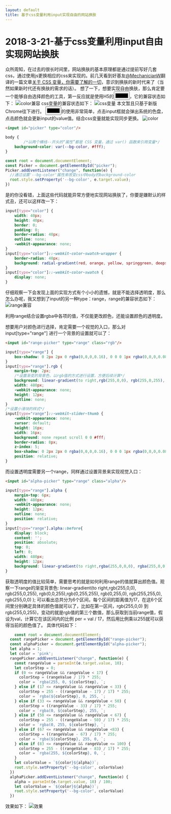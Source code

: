 ```yaml
---
layout: default
title: 基于css变量利用input实现自由的网站换肤
---
```



2018-3-21-基于css变量利用input自由实现网站换肤
===================
众所周知，在过去的很长时间里，网站换肤的基本原理都是通过提前写好几套css，通过使用js更换相应的css来实现的。前几天看到好基友[@MechanicianW](https://github.com/MechanicianW)翻译的一篇文章[关于 CSS 变量，你需要了解的一切](https://github.com/MechanicianW/gold-miner/blob/2c8ccaaf227a84122eb3e30664af857044a394e7/TODO/everything-you-need-to-know-about-css-variables.md)，意识到换肤的新时代来了（当然如果新时代还有换肤的需求的话）。
想了一下，想要实现自由换肤，那么肯定要一个能够自由选择颜色的工具，第一反应就是使用H5的<input type="color">，它的兼容状态如下：
![color兼容](https://raw.githubusercontent.com/wznonstop/wznonstop.github.io/master/images/typecolor.png)
css变量的兼容状态如下：
![css变量](https://raw.githubusercontent.com/wznonstop/wznonstop.github.io/master/images/cssvar.png)
本文暂且只基于新版Chrome往下进行。
<input type="color">的使用非常简单，点击input框就会弹出系统的色盘，点击颜色就会更新input的value值。结合css变量就能实现同步更换。
![color](https://raw.githubusercontent.com/wznonstop/wznonstop.github.io/master/images/syscolor.png)
```html
<input id="picker" type="color"/>

```
```css
body {
		/*以两个横线--开头的“属性”都是 CSS 变量，通过 var() 函数来引用变量*/
    background-color: var(--bg-color, #fff);
}

```
```javascript
const root = document.documentElement;
const Picker = document.getElementById("picker");
Picker.addEventListener("change", function(e) {
  //通过设置'--bg-color'属性来改变css中body的background-color
  root.style.setProperty('--bg-color', e.target.value);
})

```
是的你没看错，上面这些代码就能异常方便地实现网站换肤了，你要是嫌默认的样式丑，还可以这样改一下：

```css
input[type="color"] {
    width: 40px;
    height: 40px;
    border: 0;
    padding: 0;
    border-radius: 40px;
    outline: none;
    -webkit-appearance: none;
}
input[type="color"]::-webkit-color-swatch-wrapper {
    border-radius: 40px;
    background: radial-gradient(red, orange, yellow, springgreen, deepskyblue, skyblue);
}
input[type="color"]::-webkit-color-swatch {
    display: none;
}

```

仔细观察一下会发现上面的实现方式有个小小的遗憾，就是不能选择透明度，那么怎么办呢，我又想到了input的另一种type：range，range的兼容状态如下：
![range兼容](https://raw.githubusercontent.com/wznonstop/wznonstop.github.io/master/images/range.png)

利用range结合设置rgba中各项的值，不仅能更改颜色，还能设置颜色的透明度。

想要用户对颜色进行选择，肯定需要一个视觉的入口，那么对 input[type="range"] 进行一个背景的设置就可以了：
```html
<input id="range-picker" type="range" class="rgb"/>

```
```css
input[type="range"] {
    box-shadow: 0 2px 2px 0 rgba(0,0,0,0.16), 0 0 0 1px rgba(0,0,0,0.08);
}
input[type="range"].rgb {
    margin-top: 2px;
    /*设置渐变的背景色，以rgb值的方式进行设置，方便后续计算*/
    background: linear-gradient(to right,rgb(255,0,0), rgb(255,0,255), rgb(0,0,255),rgb(0,255,255), rgb(0,255,0), rgb(255,255,0), rgb(255,0,0) );
    width: 480px;
    -webkit-appearance: none;
    height: 12px;
    outline: none;
}
/*设置小滑块的样式*/
input[type="range"]::-webkit-slider-thumb {
    -webkit-appearance: none;
    cursor: default;
    height: 16px;
    width: 16px;
    background: none repeat scroll 0 0 #fff;
    border-radius: 8px;
    z-index: 5;
    box-shadow: 0 2px 2px 0 rgba(0,0,0,0.16), 0 0 0 1px rgba(0,0,0,0.08);
    position: relative;
}

```

而设置透明度需要另一个range，同样通过设置背景来实现视觉入口：
```html
<input id="alpha-picker" type="range" class="alpha"/>

```
```css
input[type="range"].alpha {
    margin-top: 6px;
    width: 480px;
    -webkit-appearance: none;
    height: 12px;
    outline: none;
    position: relative;
}
input[type="range"].alpha::before{
    display: block;
    content: '';
    position: absolute;
    top: 0;
    left: 0;
    width: 480px;
    height: 12px;
    background: linear-gradient(to right,rgba(255,0,0,0), rgba(255,0,0,1) );
}

```
获取透明度的值比较简单，需要思考的就是如何利用range的值就算出颜色值。观察一下range的渐变背景色: linear-gradient(to right,rgb(255,0,0), rgb(255,0,255), rgb(0,0,255),rgb(0,255,255), rgb(0,255,0), rgb(255,255,0), rgb(255,0,0) );
可以看出总共分为6个区间，每个区间的距离值为17，在这6个区间里分别确定具体的颜色值就可以了，比如在第一区间，rgb(255,0,0) 到 rgb(255,0,255)，变动的就是rgb值的第三个数值，那么获取到当前range值，假设为val，计算它在该区间内的比例 per = val / 17，然后用比例乘以255就可以获得当前的颜色值了。
具体代码如下：
```javascript
	const root = document.documentElement;
  const rangePicker = document.getElementById("range-picker");
  const alphaPicker = document.getElementById("alpha-picker");
  let alpha = 1;
  let color = 'pink';
  rangePicker.addEventListener("change", function(e) {
    const rangeValue = parseInt(e.target.value, 10);
    let colorStep = 0;
    if (0 <= rangeValue && rangeValue < 17) {
      colorStep = (rangeValue / 17) * 255;
      color = `rgba(255, 0, ${colorStep}, `;
    } else if (17 <= rangeValue && rangeValue < 33) {
      colorStep = 255 - ((rangeValue - 17) / 17) * 255;
      color = `rgba(${colorStep}, 0, 255, `;
    } else if (33 <= rangeValue && rangeValue < 50) {
      colorStep = ((rangeValue - 33) / 17) * 255;
      color = `rgba(0, ${colorStep}, 255, `;
    } else if (50 <= rangeValue && rangeValue < 67) {
      colorStep = 255 - ((rangeValue - 50) / 17) * 255;
      color = `rgba(0, 255, ${colorStep}, `;
    } else if (67 <= rangeValue && rangeValue <83) {
      colorStep = ((rangeValue - 67) / 17) * 255;
      color = `rgba(${colorStep}, 255, 0, `;
    } else if (83 <= rangeValue && rangeValue <= 100) {
      colorStep = 255 - ((rangeValue - 83) / 17) * 255;
      color = `rgba(255, ${colorStep}, 0, `;
    }
    let colorValue = `${color}${alpha})`;
    root.style.setProperty('--bg-color', colorValue)
  })
  alphaPicker.addEventListener("change", function(e) {
    alpha = parseInt(e.target.value, 10) / 100;
    let colorValue = `${color}${alpha})`;
    root.style.setProperty('--bg-color', colorValue)
  })

```

效果如下：
![效果](https://raw.githubusercontent.com/wznonstop/wznonstop.github.io/master/images/result.png)

